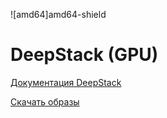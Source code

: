 ![amd64]amd64-shield

# DeepStack (GPU)

[Документация DeepStack](https://docs.deepstack.cc)

[Скачать образы](https://registry.hub.docker.com/r/deepquestai/deepstack/tags)

[amd64-shield]: https://img.shields.io/badge/amd64-yes-green.svg
